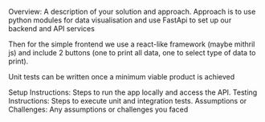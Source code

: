 Overview: A description of your solution and approach.
Approach is to use python modules for data visualisation and use FastApi to set up our backend and API services

Then for the simple frontend we use a react-like framework (maybe mithril js) and include 2 buttons (one to print all data, one to select type of data to print).

Unit tests can be written once a minimum viable product is achieved



Setup Instructions: Steps to run the app locally and access the API.
Testing Instructions: Steps to execute unit and integration tests.
Assumptions or Challenges: Any assumptions or challenges you faced